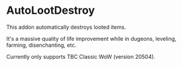 # AutoLootDestroy

This addon automatically destroys looted items.

It's a massive quality of life improvement while in dugeons, leveling, farming, disenchanting, etc.

Currently only supports TBC Classic WoW (version 20504).
